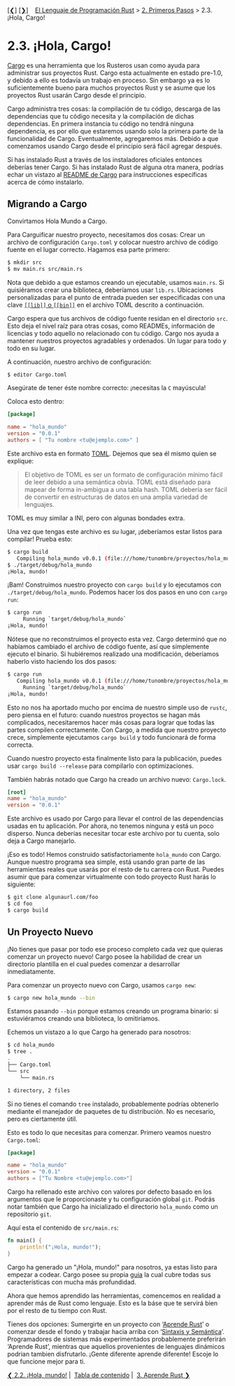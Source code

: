 [[❮]](ch02-02-hello-world.md)
[[❯]](ch03-00-learn-rust.md)
&nbsp;&nbsp;
[El Lenguaje de Programación Rust](_index.md) >
[2. Primeros Pasos](ch02-00-getting-started.md) > 2.3. ¡Hola, Cargo!

# 2.3. ¡Hola, Cargo!

[Cargo][cratesio] es una herramienta que los Rusteros usan como ayuda para
administrar sus proyectos Rust. Cargo esta actualmente en estado pre-1.0, y
debido a ello es todavía un trabajo en proceso. Sin embargo ya es lo
suficientemente bueno para muchos proyectos Rust y se asume que los proyectos
Rust usarán Cargo desde el principio.

[cratesio]: http://doc.crates.io

Cargo administra tres cosas: la compilación de tu código, descarga de las
dependencias que tu código necesita y la compilación de dichas dependencias. En
primera instancia tu código no tendrá ninguna dependencia, es por ello que
estaremos usando solo la primera parte de la funcionalidad de Cargo.
Eventualmente, agregaremos más. Debido a que comenzamos usando Cargo desde el
principio será fácil agregar después.

Si has instalado Rust a través de los instaladores oficiales entonces deberías
tener Cargo. Si has instalado Rust de alguna otra manera, podrías echar un
vistazo al [README de Cargo][cargoreadme] para instrucciones específicas acerca
de cómo instalarlo.

[cargoreadme]: https://github.com/rust-lang/cargo#installing-cargo-from-nightlies

## Migrando a Cargo

Convirtamos Hola Mundo a Cargo.

Para Carguificar nuestro proyecto, necesitamos dos cosas: Crear un archivo de
configuración `Cargo.toml` y colocar nuestro archivo de código fuente en el
lugar correcto. Hagamos esa parte primero:


```bash
$ mkdir src
$ mv main.rs src/main.rs
```

Nota que debido a que estamos creando un ejecutable, usamos `main.rs`. Si
quisiéramos crear una biblioteca, deberíamos usar `lib.rs`. Ubicaciones
personalizadas para el punto de entrada pueden ser especificadas con una clave
[`[[lib]]` o `[[bin]]`][crates-custom] en el archivo TOML descrito a
continuación.

[crates-custom]: http://doc.crates.io/manifest.html#configuring-a-target

Cargo espera que tus archivos de código fuente residan en el directorio `src`.
Esto deja el nivel raíz para otras cosas, como READMEs, información de licencias
y todo aquello no relacionado con tu código. Cargo nos ayuda a mantener nuestros
proyectos agradables y ordenados. Un lugar para todo y todo en su lugar.

A continuación, nuestro archivo de configuración:

```bash
$ editor Cargo.toml
```
Asegúrate de tener éste nombre correcto: ¡necesitas la `C` mayúscula!

Coloca esto dentro:

```toml
[package]

name = "hola_mundo"
version = "0.0.1"
authors = [ "Tu nombre <tu@ejemplo.com>" ]
```

Este archivo esta en formato [TOML][toml]. Dejemos que sea él mismo quien se
explique:

> El objetivo de TOML es ser un formato de configuración mínimo fácil de leer
> debido a una semántica obvia. TOML está diseñado para mapear de forma
> in-ambigua a una tabla hash.
> TOML debería ser fácil de convertir en estructuras de datos en una amplia
> variedad de lenguajes.

TOML es muy similar a INI, pero con algunas bondades extra.

[toml]: https://github.com/toml-lang/toml

Una vez que tengas este archivo es su lugar, ¡deberíamos estar listos para
compilar! Prueba esto:

```bash
$ cargo build
   Compiling hola_mundo v0.0.1 (file:///home/tunombre/proyectos/hola_mundo)
$ ./target/debug/hola_mundo
¡Hola, mundo!
```

¡Bam! Construimos nuestro proyecto con `cargo build` y lo ejecutamos con
`./target/debug/hola_mundo`. Podemos hacer los dos pasos en uno con `cargo run`:

```bash
$ cargo run
     Running `target/debug/hola_mundo`
¡Hola, mundo!
```

Nótese que no reconstruimos el proyecto esta vez. Cargo determinó que no
habíamos cambiado el archivo de código fuente, así que simplemente ejecuto el
binario. Si hubiéremos realizado una modificación, deberíamos haberlo visto
haciendo los dos pasos:


```bash
$ cargo run
   Compiling hola_mundo v0.0.1 (file:///home/tunombre/proyectos/hola_mundo)
     Running `target/debug/hola_mundo`
¡Hola, mundo!
```

Esto no nos ha aportado mucho por encima de nuestro simple uso de `rustc`, pero
piensa en el futuro: cuando nuestros proyectos se hagan más complicados,
necesitaremos hacer más cosas para lograr que todas las partes compilen
correctamente. Con Cargo, a medida que nuestro proyecto crece, simplemente
ejecutamos `cargo build` y todo funcionará de forma correcta.

Cuando nuestro proyecto esta finalmente listo para la publicación, puedes usar
`cargo build --release` para compilarlo con optimizaciones.

También habrás notado que Cargo ha creado un archivo nuevo: `Cargo.lock`.

```toml
[root]
name = "hola_mundo"
version = "0.0.1"
```

Este archivo es usado por Cargo para llevar el control de las dependencias
usadas en tu aplicación. Por ahora, no tenemos ninguna y está un poco disperso.
Nunca deberías necesitar tocar este archivo por tu cuenta, solo deja a Cargo
manejarlo.

¡Eso es todo! Hemos construido satisfactoriamente `hola_mundo` con Cargo. Aunque
nuestro programa sea simple, está usando gran parte de las herramientas reales
que usarás por el resto de tu carrera con Rust. Puedes asumir que para comenzar
virtualmente con todo proyecto Rust harás lo siguiente:

```bash
$ git clone algunaurl.com/foo
$ cd foo
$ cargo build
```

## Un Proyecto Nuevo

¡No tienes que pasar por todo ese proceso completo cada vez que quieras comenzar
un proyecto nuevo! Cargo posee la habilidad de crear un directorio plantilla en
el cual puedes comenzar a desarrollar inmediatamente.

Para comenzar un proyecto nuevo con Cargo, usamos `cargo new`:

```bash
$ cargo new hola_mundo --bin
```

Estamos pasando `--bin` porque estamos creando un programa binario: si
estuviéramos creando una biblioteca, lo omitiríamos.

Echemos un vistazo a lo que Cargo ha generado para nosotros:

```bash
$ cd hola_mundo
$ tree .
.
├── Cargo.toml
└── src
    └── main.rs

1 directory, 2 files
```

Si no tienes el comando `tree` instalado, probablemente podrías obtenerlo
mediante el manejador de paquetes de tu distribución. No es necesario, pero es
ciertamente útil.

Esto es todo lo que necesitas para comenzar. Primero veamos nuestro `Cargo.toml`:

```toml
[package]

name = "hola_mundo"
version = "0.0.1"
authors = ["Tu Nombre <tu@ejemplo.com>"]
```

Cargo ha rellenado este archivo con valores por defecto basado en los argumentos
que le proporcionaste y tu configuración global `git`. Podrás notar también que
Cargo ha inicializado el directorio `hola_mundo` como un repositorio `git`.

Aquí esta el contenido de `src/main.rs`:

```rust
fn main() {
    println!("¡Hola, mundo!");
}
```

Cargo ha generado un "¡Hola, mundo!" para nosotros, ya estas listo para empezar
a codear. Cargo posee su propia [guia][guide] la cual cubre todas sus
características con mucha más profundidad.

[guide]: http://doc.crates.io/guide.html

Ahora que hemos aprendido las herramientas, comencemos en realidad a aprender
más de Rust como lenguaje. Esto es la báse que te servirá bien por el resto de
tu tiempo con Rust.

Tienes dos opciones: Sumergirte en un proyecto con ‘[Aprende Rust][learnrust]’ o
comenzar desde el fondo y trabajar hacia arriba con
‘[Sintaxis y Semántica][syntax]’. Programadores de sistemas más experimentados
probablemente preferirán ‘Aprende Rust’, mientras que aquellos provenientes de
lenguajes dinámicos podrian tambien disfrutarlo. ¡Gente diferente aprende
diferente! Escoje lo que funcione mejor para ti.

[learnrust]: learn-rust.html
[syntax]: syntax-and-semantics.html

[❮ 2.2. ¡Hola, mundo!](ch02-02-hello-world.md)&nbsp;|&nbsp;
[Tabla de contenido](_index.md)&nbsp;|&nbsp;
[3. Aprende Rust ❯](ch03-00-learn-rust.md)

